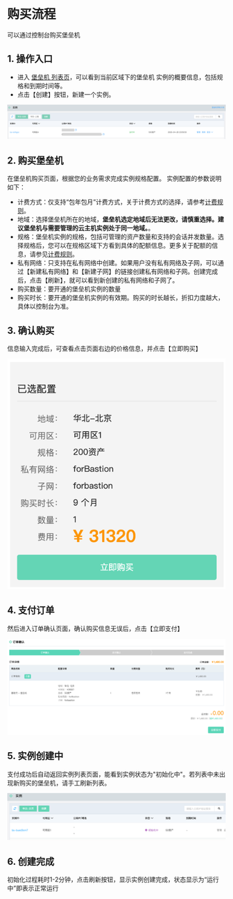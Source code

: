 # 购买流程 
可以通过控制台购买堡垒机


## 1. 操作入口
- 进入 [堡垒机 列表页](https://bastion-console.jdcloud.com/list)，可以看到当前区域下的堡垒机 实例的概要信息，包括规格和到期时间等。
- 点击【创建】按钮，新建一个实例。

![实例列表](../../../../image/bastion/Instance-List.png)
   
## 2. 购买堡垒机
在堡垒机购买页面，根据您的业务需求完成实例规格配置。
实例配置的参数说明如下：

- 计费方式：仅支持“包年包月”计费方式，关于计费方式的选择，请参考[计费规则](./Billing-Rules.md)。
- 地域：选择堡垒机所在的地域，**堡垒机选定地域后无法更改，请慎重选择。建议堡垒机与需要管理的云主机实例处于同一地域。**。
- 规格：堡垒机实例的规格，包括可管理的资产数量和支持的会话并发数量。选择规格后，您可以在规格区域下方看到具体的配额信息。更多关于配额的信息，请参见[计费规则](./Price-Overview.md)。
- 私有网络：只支持在私有网络中创建。如果用户没有私有网络及子网，可以通过【新建私有网络】和【新建子网】的链接创建私有网络和子网。创建完成后，点击【刷新】，就可以看到新创建的私有网络和子网了。
- 购买数量：要开通的堡垒机实例的数量
- 购买时长：要开通的堡垒机实例的有效期。购买的时长越长，折扣力度越大，具体以控制台为准。

## 3. 确认购买
信息输入完成后，可查看点击页面右边的价格信息，并点击【立即购买】

![创建实例1](../../../../image/bastion/Create-Instance-1.png)

## 4. 支付订单
然后进入订单确认页面，确认购买信息无误后，点击【立即支付】

![创建实例2](../../../../image/bastion/Create-Instance-2.png)

## 5. 实例创建中
支付成功后自动返回实例列表页面，能看到实例状态为"初始化中"。若列表中未出现新购买的堡垒机，请手工刷新列表。

![创建实例3](../../../../image/bastion/Create-Instance-3.png)

## 6. 创建完成
初始化过程耗时1-2分钟，点击刷新按钮，显示实例创建完成，状态显示为“运行中”即表示正常运行

